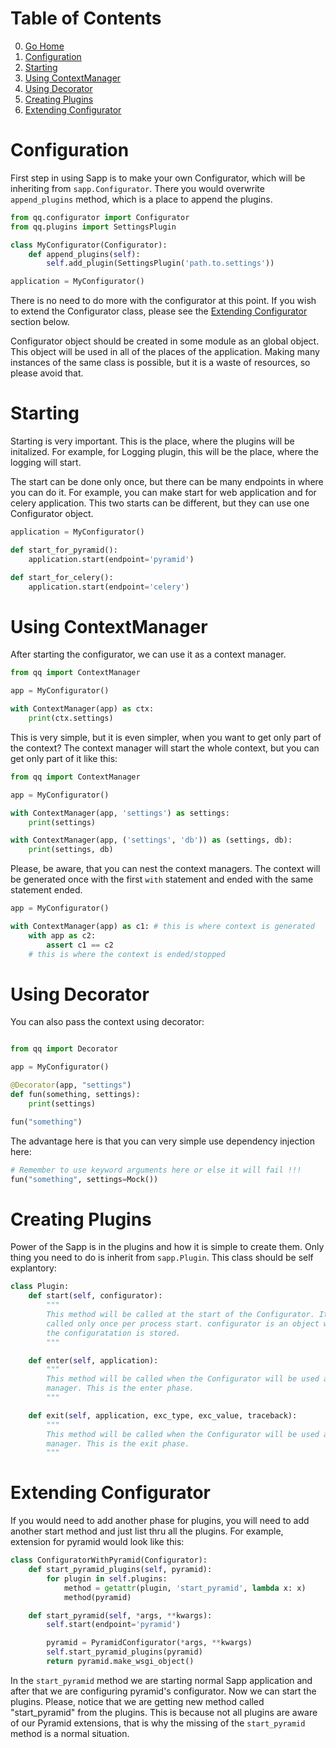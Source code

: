 # Table of Contents

0. [Go Home](../README.md)
1. [Configuration](#configuration)
2. [Starting](#starting)
3. [Using ContextManager](#using-contextmanager)
4. [Using Decorator](#using-decorator)
5. [Creating Plugins](#creating-plugins)
6. [Extending Configurator](#extending-configurator)

# Configuration

First step in using Sapp is to make your own Configurator, which will be
inheriting from `sapp.Configurator`. There you would overwrite `append_plugins`
method, which is a place to append the plugins.

```python
from qq.configurator import Configurator
from qq.plugins import SettingsPlugin

class MyConfigurator(Configurator):
    def append_plugins(self):
        self.add_plugin(SettingsPlugin('path.to.settings'))

application = MyConfigurator()
```

There is no need to do more with the configurator at this point. If you wish to
extend the Configurator class, please see the [Extending Configurator](#extending-configurator)
section below.

Configurator object should be created in some module as an global object. This
object will be used in all of the places of the application. Making many
instances of the same class is possible, but it is a waste of resources, so
please avoid that.

# Starting

Starting is very important. This is the place, where the plugins will be
initalized. For example, for Logging plugin, this will be the place, where the
logging will start.

The start can be done only once, but there can be many endpoints in where you
can do it. For example, you can make start for web application and for celery
application. This two starts can be different, but they can use one Configurator
object.

```python
application = MyConfigurator()

def start_for_pyramid():
    application.start(endpoint='pyramid')

def start_for_celery():
    application.start(endpoint='celery')
```

# Using ContextManager

After starting the configurator, we can use it as a context manager.

```python
from qq import ContextManager

app = MyConfigurator()

with ContextManager(app) as ctx:
    print(ctx.settings)
```

This is very simple, but it is even simpler, when you want to get only part of
the context? The context manager will start the whole context, but you can get
only part of it like this:

```python
from qq import ContextManager

app = MyConfigurator()

with ContextManager(app, 'settings') as settings:
    print(settings)

with ContextManager(app, ('settings', 'db')) as (settings, db):
    print(settings, db)

```

Please, be aware, that you can nest the context managers. The context will be
generated once with the first `with` statement and ended with the same statement
ended.

```python
app = MyConfigurator()

with ContextManager(app) as c1: # this is where context is generated
    with app as c2:
        assert c1 == c2
    # this is where the context is ended/stopped
```

# Using Decorator

You can also pass the context using decorator:

```python

from qq import Decorator

app = MyConfigurator()

@Decorator(app, "settings")
def fun(something, settings):
    print(settings)

fun("something")
```

The advantage here is that you can very simple use dependency injection here:

```python
# Remember to use keyword arguments here or else it will fail !!!
fun("something", settings=Mock())
```

# Creating Plugins

Power of the Sapp is in the plugins and how it is simple to create them. Only
thing you need to do is inherit from `sapp.Plugin`. This class should be self
explantory:

```python
class Plugin:
    def start(self, configurator):
        """
        This method will be called at the start of the Configurator. It will be
        called only once per process start. configurator is an object where all
        the configuratation is stored.
        """

    def enter(self, application):
        """
        This method will be called when the Configurator will be used as context
        manager. This is the enter phase.
        """

    def exit(self, application, exc_type, exc_value, traceback):
        """
        This method will be called when the Configurator will be used as context
        manager. This is the exit phase.
        """
```

# Extending Configurator

If you would need to add another phase for plugins, you will need to add another
start method and just list thru all the plugins. For example, extension for
pyramid would look like this:

```python
class ConfiguratorWithPyramid(Configurator):
    def start_pyramid_plugins(self, pyramid):
        for plugin in self.plugins:
            method = getattr(plugin, 'start_pyramid', lambda x: x)
            method(pyramid)

    def start_pyramid(self, *args, **kwargs):
        self.start(endpoint='pyramid')

        pyramid = PyramidConfigurator(*args, **kwargs)
        self.start_pyramid_plugins(pyramid)
        return pyramid.make_wsgi_object()
```

In the `start_pyramid` method we are starting normal Sapp application and after
that we are configuring pyramid's configurator. Now we can start the plugins.
Please, notice that we are getting new method called "start_pyramid" from the
plugins. This is because not all plugins are aware of our Pyramid extensions,
that is why the missing of the `start_pyramid` method is a normal situation.
